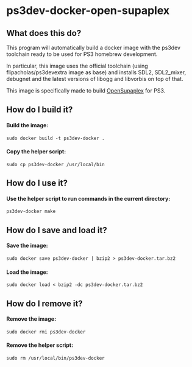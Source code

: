 # ps3dev-docker-open-supaplex

## What does this do?
This program will automatically build a docker image with the ps3dev toolchain ready to be used for PS3 homebrew development.

In particular, this image uses the official toolchain (using flipacholas/ps3devextra image as base) and installs SDL2, SDL2_mixer, debugnet and the latest versions of libogg and libvorbis on top of that.

This image is specifically made to build [OpenSupaplex](https://github.com/sergiou87/open-supaplex/) for PS3.

## How do I build it?

#### Build the image:
`sudo docker build -t ps3dev-docker .`

#### Copy the helper script:
`sudo cp ps3dev-docker /usr/local/bin`

## How do I use it?

#### Use the helper script to run commands in the current directory:
`ps3dev-docker make`

## How do I save and load it?

#### Save the image:
`sudo docker save ps3dev-docker | bzip2 > ps3dev-docker.tar.bz2`

#### Load the image:
`sudo docker load < bzip2 -dc ps3dev-docker.tar.bz2`

## How do I remove it?

#### Remove the image:
`sudo docker rmi ps3dev-docker`

#### Remove the helper script:
`sudo rm /usr/local/bin/ps3dev-docker`

